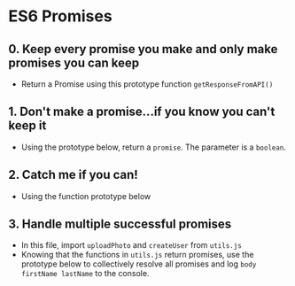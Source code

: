 # ES6 Promises

## 0. Keep every promise you make and only make promises you can keep
- Return a Promise using this prototype function `getResponseFromAPI()`

## 1. Don't make a promise...if you know you can't keep it
- Using the prototype below, return a `promise`. The parameter is a `boolean`.

## 2. Catch me if you can!
- Using the function prototype below

## 3. Handle multiple successful promises
- In this file, import `uploadPhoto` and `createUser` from `utils.js`
- Knowing that the functions in `utils.js` return promises, use the prototype below to collectively resolve all promises and log `body firstName lastName` to the console.
